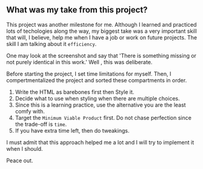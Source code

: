 ## What was my take from this project?


This project was another milestone for me. Although I learned and practiced lots of techologies along the way, my biggest take was a very important skill that will, I believe,  help me when I have a job or work on future projects.
The skill I am talking about it `efficiency`. 

One may look at the screenshot and say that 'There is something missing or not purely identical in this work.' Well ,  this was deliberate.

Before starting the project, I set time limitations for myself. Then, I compertmentalized the project and sorted these compartments in order.

1) Write the HTML as barebones first then Style it.
2) Decide what to use when styling when there are multiple choices.
3) Since this is a learning practice, use the alternative you are the least comfy with.
4) Target  the `Minimum Viable Product` first. Do not chase perfection since the trade-off is `time`.
5) If you have extra time left, then do tweakings.


I must admit that this approach helped me a lot and I will try to implement it when I should.

Peace out.

